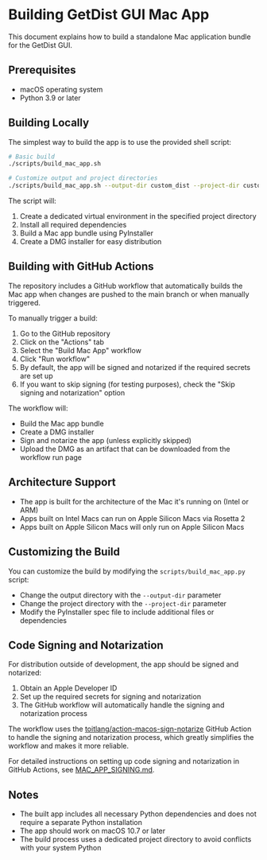 # Building GetDist GUI Mac App

This document explains how to build a standalone Mac application bundle for the GetDist GUI.

## Prerequisites

- macOS operating system
- Python 3.9 or later

## Building Locally

The simplest way to build the app is to use the provided shell script:

```bash
# Basic build
./scripts/build_mac_app.sh

# Customize output and project directories
./scripts/build_mac_app.sh --output-dir custom_dist --project-dir custom_env
```

The script will:
1. Create a dedicated virtual environment in the specified project directory
2. Install all required dependencies
3. Build a Mac app bundle using PyInstaller
4. Create a DMG installer for easy distribution

## Building with GitHub Actions

The repository includes a GitHub workflow that automatically builds the Mac app when changes are pushed to the main branch or when manually triggered.

To manually trigger a build:

1. Go to the GitHub repository
2. Click on the "Actions" tab
3. Select the "Build Mac App" workflow
4. Click "Run workflow"
5. By default, the app will be signed and notarized if the required secrets are set up
6. If you want to skip signing (for testing purposes), check the "Skip signing and notarization" option

The workflow will:
- Build the Mac app bundle
- Create a DMG installer
- Sign and notarize the app (unless explicitly skipped)
- Upload the DMG as an artifact that can be downloaded from the workflow run page

## Architecture Support

- The app is built for the architecture of the Mac it's running on (Intel or ARM)
- Apps built on Intel Macs can run on Apple Silicon Macs via Rosetta 2
- Apps built on Apple Silicon Macs will only run on Apple Silicon Macs

## Customizing the Build

You can customize the build by modifying the `scripts/build_mac_app.py` script:

- Change the output directory with the `--output-dir` parameter
- Change the project directory with the `--project-dir` parameter
- Modify the PyInstaller spec file to include additional files or dependencies

## Code Signing and Notarization

For distribution outside of development, the app should be signed and notarized:

1. Obtain an Apple Developer ID
2. Set up the required secrets for signing and notarization
3. The GitHub workflow will automatically handle the signing and notarization process

The workflow uses the [toitlang/action-macos-sign-notarize](https://github.com/toitlang/action-macos-sign-notarize) GitHub Action to handle the signing and notarization process, which greatly simplifies the workflow and makes it more reliable.

For detailed instructions on setting up code signing and notarization in GitHub Actions, see [MAC_APP_SIGNING.md](MAC_APP_SIGNING.md).

## Notes

- The built app includes all necessary Python dependencies and does not require a separate Python installation
- The app should work on macOS 10.7 or later
- The build process uses a dedicated project directory to avoid conflicts with your system Python
